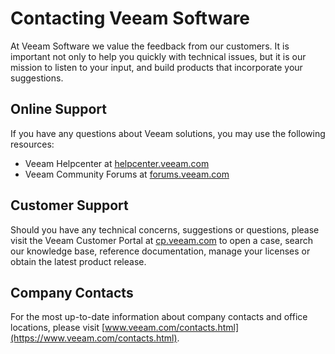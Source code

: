 # Contacting Veeam Software
At Veeam Software we
value the feedback from our customers. It is important not only to help
you quickly with technical issues, but it is our mission to listen to
your input, and build products that incorporate your suggestions.

## Online Support

If you have any questions about Veeam solutions, you may use the following resources:

-   Veeam Helpcenter at [helpcenter.veeam.com](https://www.veeam.com/documentation-guides-datasheets.html)
-   Veeam Community Forums at [forums.veeam.com](https://forums.veeam.com/)

## Customer Support

Should you have any technical concerns, suggestions or questions, please
visit the Veeam Customer Portal at [cp.veeam.com](https://www.veeam.com/support.html)
to open a case, search our knowledge base, reference documentation,
manage your licenses or obtain the latest product release.

## Company Contacts

For the most up-to-date information about company contacts and office
locations, please visit [www.veeam.com/contacts.html](https://www.veeam.com/contacts.html).